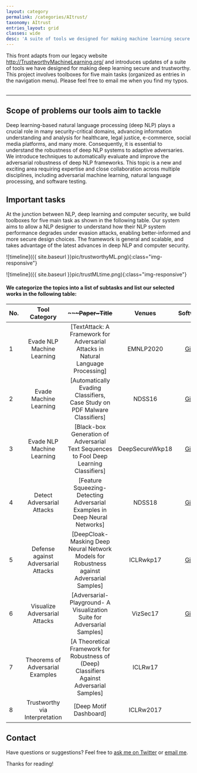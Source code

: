 ```yaml
---
layout: category
permalink: /categories/AItrust/
taxonomy: AItrust
entries_layout: grid
classes: wide
desc: 'A suite of tools we designed for making machine learning secure and trustworthy. '
---
```


<div>
    This front adapts from our legacy website <a href="http://www.securemachinelearning.org/">http://TrustworthyMachineLearning.org/</a>  and introduces updates of  a suite of tools
  we have designed for making deep learning secure and trustworthy. This project involves toolboxes for five main tasks
  (organized as entries in the navigation menu).
  Please feel free to email me when you find my typos. 

</div>
<br>
<hr>


## Scope of problems our tools aim to tackle

Deep learning-based natural language processing  (deep NLP) plays a crucial role in many security-critical domains, advancing information understanding and analysis for healthcare, legal justice, e-commerce,  social media platforms, and many more.  Consequently, it is essential to understand the robustness of deep NLP systems to adaptive adversaries. We introduce techniques to automatically evaluate and improve the adversarial robustness of deep NLP frameworks. This topic is a new and exciting area requiring expertise and close collaboration across multiple disciplines, including adversarial machine learning, natural language processing, and software testing. 



## Important tasks


At the junction between NLP, deep learning and computer security, we build toolboxes for five main task as  shown in the following table. Our system aims to allow a NLP  designer to understand how their NLP system performance  degrades under evasion attacks, enabling better-informed and more secure design choices. The framework is general and scalable, and takes advantage of the latest advances in deep NLP  and computer security.

![timeline]({{ site.baseurl }}pic/trustworthyML.png){:class="img-responsive"}


![timeline]({{ site.baseurl }}pic/trustMLtime.png){:class="img-responsive"}


#### We categorize the topics into a list of subtasks and list our selected works in the following table: 

| No. | Tool Category  |   ~~~~~~~~~Paper~Title~~~~~~ | Venues |  Software |
| :--- | :-------: | :--------:  | :--------------------------: | -------: |
| 1 | Evade NLP Machine Learning |  [TextAttack: A Framework for Adversarial Attacks in Natural Language Processing] | EMNLP2020 | [GitHub](https://github.com/QData/TextAttack) |
| 2 | Evade Machine Learning | [Automatically Evading Classifiers, Case Study on PDF Malware Classifiers] | NDSS16  |[GitHub](https://github.com/uvasrg/EvadeML) |
| 3 | Evade NLP Machine Learning |  [Black-box Generation of Adversarial Text Sequences to Fool Deep Learning Classifiers] | DeepSecureWkp18 | [GitHub](https://github.com/QData/deepWordBug) |
| 4 | Detect Adversarial Attacks | [Feature Squeezing- Detecting Adversarial Examples in Deep Neural Networks]  | NDSS18 |[GitHub](https://github.com/QData/FeatureSqueezing) |
| 5 | Defense against Adversarial Attacks | [DeepCloak- Masking Deep Neural Network Models for Robustness against Adversarial Samples] | ICLRwkp17 | [GitHub](https://github.com/qdata/deepcloak) |
| 6 | Visualize Adversarial Attacks | [Adversarial-Playground- A Visualization Suite for Adversarial Samples]  | VizSec17 | [GitHub](https://github.com/QData/AdversarialDNN-Playground) |
| 7 | Theorems of Adversarial Examples | [A Theoretical Framework for Robustness of (Deep) Classifiers Against Adversarial Samples] | ICLRw17 |  |
| 8 | Trustworthy via Interpretation | [Deep Motif Dashboard] | ICLRw2017 |  |



## Contact
Have questions or suggestions? Feel free to [ask me on Twitter](https://twitter.com/Qdatalab) or [email me](https://qiyanjun.github.io/Homepage/).

Thanks for reading!


<!--
<h2> Scope of problems our tools aim to tackle: </h2>

<div>Classifiers based on machine learning algorithms have shown promising results for many security tasks including malware classification and network intrusion detection, but classic machine learning algorithms are not designed to operate in the presence of adversaries. Intelligent and adaptive adversaries may actively manipulate the information they present in attempts to evade a trained classifier, leading to a competition between the designers of learning systems and attackers who wish to evade them. This project is developing automated techniques for predicting how well classifiers will resist the evasions of adversaries, along with general methods to automatically harden machine-learning classifiers against adversarial evasion attacks.
</div>

<br>
<div>
At the junction between machine learning and computer security, this project involves toolboxes for five main tasks. We associate
each task with a tag (see the following list of tags).
Our system aims to allow a classifier designer to understand how the classification performance of a model degrades under evasion attacks, enabling better-informed and more secure design choices. The framework is general and scalable, and takes advantage of the latest advances in machine learning and computer security.
</div>

<hr>

<h5>Our blog posts are organized by tags. Each tag represents an important category of secure-machine-learning tasks. </h5>


 <ul class="tags">
{% assign sorted = site.tags | sort %}
{% for tag in sorted %}
  {% assign t = tag | first %}
<a href="{{ site.baseurl }}#{{t | downcase | replace:" ","-" }}">{{ t  }}</a> |
{% endfor %}
</ul>

{% assign sorted = site.tags | sort %}
{% for tag in sorted %}
  {% assign t = tag | first %}
  {% assign posts = tag | last %}

<h4><a name="{{t | downcase | replace:" ","-" }}"></a><a class="internal" href="{{ site.baseurl }}#{{t | downcase | replace:" ","-" }}">
  {{ t }}</a></h4>
<ul>
{% for post in posts %}
  {% if post.tags contains t %}
  <li>
    <a href="{{ site.baseurl }}{{ post.url }}">{{ post.title }}</a>
    <span class="date">{{ post.date | date: "%B %-d, %Y"  }}</span>
  </li>
  {% endif %}
{% endfor %}
</ul>

{% endfor %}


<hr>

<h1> Blog Posts </h1>

<hr>

<div class="posts">

  {% for post in site.posts  %}

  <div class="post">
    <h1 class="post-title">
      <a href="{{ site.baseurl }}{{ post.url }}">
        {{ post.title }}
      </a>
    </h1>

    <span class="post-date">{{ post.date | date_to_string }}</span>

    {{ post.content }}
  </div>
  {% endfor %}
</div>
-->